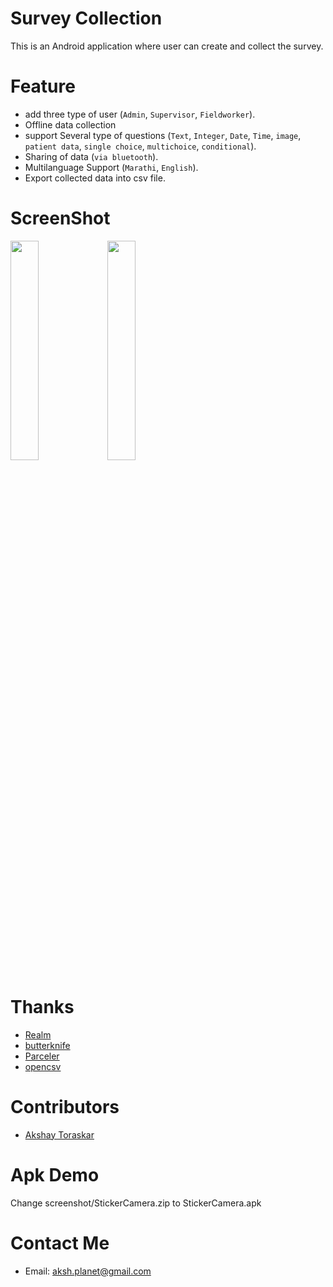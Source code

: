 # Survey Collection

This is an Android application where user can create and collect the survey.


# Feature

- add three type of user (`Admin`, `Supervisor`, `Fieldworker`).
- Offline data collection
- support Several type of questions (`Text`, `Integer`, `Date`, `Time`, `image`, `patient data`, `single choice`, `multichoice`, `conditional`).
- Sharing of data (`via bluetooth`).
- Multilanguage Support (`Marathi`, `English`).
- Export collected data into csv file.


# ScreenShot

<img src="./screenshot/Screenshot_01.gif" width="30%" height="30%">
<img src="./screenshot/Screenshot_2015-07-19-11-23-22.png" width="30%" height="30%">




# Thanks

- [Realm](https://github.com/realm/realm-java)
- [butterknife](https://github.com/JakeWharton/butterknife)
- [Parceler](https://github.com/johncarl81/parceler)
- [opencsv](http://opencsv.sourceforge.net/)


# Contributors

- [Akshay Toraskar](https://github.com/AkshayToraskar)


# Apk Demo
Change screenshot/StickerCamera.zip to StickerCamera.apk

# Contact Me

- Email: aksh.planet@gmail.com


